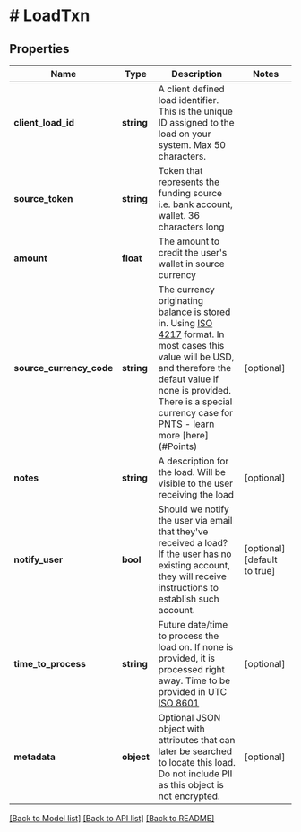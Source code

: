 # # LoadTxn

## Properties

Name | Type | Description | Notes
------------ | ------------- | ------------- | -------------
**client_load_id** | **string** | A client defined load identifier. This is the unique ID assigned to the load on your system. Max 50 characters. |
**source_token** | **string** | Token that represents the funding source i.e. bank account, wallet. 36 characters long |
**amount** | **float** | The amount to credit the user&#39;s wallet in source currency |
**source_currency_code** | **string** | The currency originating balance is stored in. Using [ISO 4217](https://en.wikipedia.org/wiki/ISO_4217) format. In most cases this value will be USD, and therefore the defaut value if none is provided. There is a special currency case for PNTS - learn more [here] (#Points) | [optional]
**notes** | **string** | A description for the load. Will be visible to the user receiving the load | [optional]
**notify_user** | **bool** | Should we notify the user via email that they&#39;ve received a load? If the user has no existing account, they will receive instructions to establish such account. | [optional] [default to true]
**time_to_process** | **string** | Future date/time to process the load on. If none is provided, it is processed right away. Time to be provided in UTC [ISO 8601](https://en.wikipedia.org/wiki/ISO_8601) | [optional]
**metadata** | **object** | Optional JSON object with attributes that can later be searched to locate this load. Do not include PII as this object is not encrypted. | [optional]

[[Back to Model list]](../../README.md#models) [[Back to API list]](../../README.md#endpoints) [[Back to README]](../../README.md)
